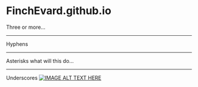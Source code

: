 # FinchEvard.github.io
Three or more...

---

Hyphens

***

Asterisks
what will this do...
___

Underscores
[![IMAGE ALT TEXT HERE](http://img.youtube.com/vi/YOUTUBE_VIDEO_ID_HERE/0.jpg)](http://www.youtube.com/watch?v=YOUTUBE_VIDEO_ID_HERE)
